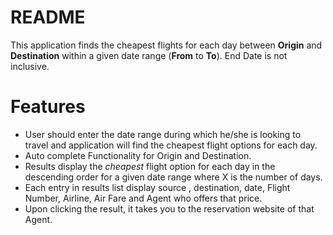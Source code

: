 # README #

This application finds the cheapest flights for each day between **Origin** and **Destination** within a given date range (**From** to **To**). End Date is not inclusive.

# Features ##

* User should enter the date range during which he/she is looking to travel and application will find the cheapest flight options for each day.
* Auto complete Functionality for Origin and Destination.
* Results display the *cheapest* flight option for each day in the descending order for a given date range where X is the number of days. 
* Each entry in results list display source , destination, date, Flight Number, Airline, Air Fare and Agent who offers that price.
* Upon clicking the result, it takes you to the reservation website of that Agent.